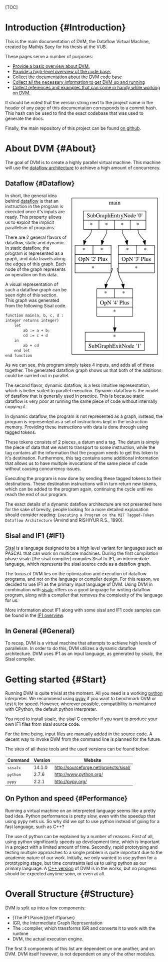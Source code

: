 <!-- Written by Mathijs Saey at the VUB, all rights reserved -->

[TOC]

# Introduction {#Introduction}

This is the main documentation of DVM, the Dataflow Virtual Machine, created by Mathijs Saey for his thesis at the VUB.

These pages serve a number of purposes:
* [Provide a basic overview about DVM.](#About)
* [Provide a high-level overview of the code base.](#Structure)
* [Collect the documentation about the DVM code base](files.html)
* [Collect all the necessary information to get DVM up and running](#Start)
* [Collect references and examples that can come in handy while working on DVM.](pages.html)

It should be noted that the version string next to the project name in the header of any page of this documentation corresponds to a commit hash. This hash can be used to find the exact codebase that was used to generate the docs.

Finally, the main repository of this project can be found [on github](https://github.com/mathsaey/DVM).

# About DVM {#About}

The goal of DVM is to create a highly parallel virtual machine. This machine will use the [dataflow architecture](http://en.wikipedia.org/wiki/Dataflow_architecture) to achieve a high amount of concurrency.

## Dataflow {#Dataflow}
<img style="float: right" src="../res/simpleStatic.png" />

In short, the general idea behind [dataflow](http://en.wikipedia.org/wiki/Dataflow_architecture) is that an instruction in the program is executed once it's inputs are ready. This property allows us to exploit the implicit parallelism of programs.

There are 2 general flavors of dataflow, static and dynamic. In static dataflow, the program is represented as a graph, and data travels along the edges of this graph. Each node of the graph represents an operation on this data.

A visual representation of such a dataflow graph can be seen right of this section. This graph was generated from the following Sisal code.

~~~
function main(a, b, c, d : integer returns integer)
	let 
		ab := a + b;
		cd := c + d
	in 
		ab + cd 
	end let
end function
~~~

As we can see, this program simply takes 4 inputs, and adds all of these together. The generated dataflow graph shows us that both of the additions could be carried out in parallel.

The second flavor, dynamic dataflow, is a less intuitive representation, which is better suited to parallel execution. Dynamic dataflow is the model of dataflow that is generally used in practice.
This is because static dataflow is very poor at running the same piece of code without internally copying it. 

In dynamic dataflow, the program is not represented as a graph, instead, the program is represented as a set of instructions kept in the instruction memory. Providing these instructions with data is done through using tagged tokens. 

These tokens consists of 2 pieces, a datum and a tag. The datum is simply the piece of data that we want to transport to some instruction, while the tag contains all the information that the program needs to get this token to it's destination. Furthermore, this tag contains some additional information that allows us to have multiple invocations of the same piece of code without causing concurrency issues. 

Executing the program is now done by sending these tagged tokens to their destinations. These destination instructions will in turn return new tokens, which can be added to the program again, continuing the cycle until we reach the end of our program.

The exact details of a dynamic dataflow architecture are not presented here for the sake of brevity, people looking for a more detailed explanation should consider reading: `Executing a Program on the MIT Tagged-Token Dataflow Architecture` (Arvind and RISHIYUR R.S., 1990).

## Sisal and IF1 {#IF1}

[Sisal](http://en.wikipedia.org/wiki/SISAL) is a language designed to be a high level variant for languages such as PASCAL that can work on multicore machines. During the first compilation phase sisalc (the sisal compiler) compiles Sisal to IF1, an intermediate language, which represents the sisal source code as a dataflow graph. 

The focus of DVM lies on the optimization and execution of dataflow programs, and not on the language or compiler design. For this reason, we decided to use IF1 as the primary input language of DVM. Using DVM in combination with [sisalc](http://sourceforge.net/projects/sisal/) offers us a good language for writing dataflow program, along with a compiler that removes the complexity of the language for us.

More information about IF1 along with some sisal and IF1 code samples can be found in the [IF1 overview](md_doc__i_f1.html). 

## In General {#General}

To recap, DVM is a virtual machine that attempts to achieve high levels of parallelism. In order to do this, DVM utilizes a dynamic dataflow architecture. DVM uses IF1 as an input language, as generated by sisalc, the Sisal compiler. 

# Getting started {#Start}

Running DVM is quite trivial at the moment. All you need is a working [python](http://www.python.org/) interpreter. We recommend using [pypy](http://pypy.org/) if you want to benchmark DVM or test it for speed. However, wherever possible, compatibility is maintained with CPython, the default python interpreter.

You need to install [sisalc](http://sourceforge.net/projects/sisal/), the sisal C compiler if you want to produce your own IF1 files from sisal source code.

For the time being, input files are manually added in the source code. A decent way to invoke DVM from the command line is planned for the future.

The sites of all these tools and the used versions can be found below:

Command  | Version | Website
---------|---------|--------
`sisalc` | 14.1.0  | http://sourceforge.net/projects/sisal/
`python` | 2.7.6   | http://www.python.org/
`pypy`   | 2.2.1   | http://pypy.org/

## On Python and speed {#Performance}

Running a virtual machine on an interpreted language seems like a pretty bad idea. Python performance is pretty slow, even with the speedup that using pypy nets us. So why did we opt to use python instead of going for a fast language, such as C++?

The use of python can be explained by a number of reasons. First of all, using python significantly speeds up development time, which is important in a project with a limited amount of time. Secondly, rapid prototyping and testing multiple approaches to a single problem is quite important due to the academic nature of our work. Initially, we only wanted to use python for a prototyping stage, but time constraints led us to using python as our primary language. A [C++ version](https://github.com/mathsaey/DVM/tree/DVM%2B%2B) of DVM is in the works, but no progress should be expected anytime soon, or even at all.

# Overall Structure {#Structure}

DVM is split up into a few components:

* [The IF1 Parser](\ref if1parser)
* IGR, the Intermediate Graph Representation
* The ::compiler, which transforms IGR and converts it to work with the runtime
* DVM, the actual execution engine.

The first 3 components of this list are dependent on one another, and on DVM. DVM itself however, is not dependent on any of the other modules.

